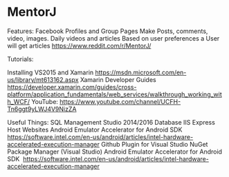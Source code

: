# MentorJ

Features:
Facebook Profiles and Group Pages
  Make Posts, comments, video, images.
Daily videos and articles
  Based on user preferences a User will get articles
https://www.reddit.com/r/MentorJ/
  
Tutorials:

Installing VS2015 and Xamarin
  https://msdn.microsoft.com/en-us/library/mt613162.aspx
Xamarin Developer Guides
  https://developer.xamarin.com/guides/cross-platform/application_fundamentals/web_services/walkthrough_working_with_WCF/
YouTube:
  https://www.youtube.com/channel/UCFH-Tn6ggt9yLWJ4V9NizZA

Useful Things:
SQL Management Studio 2014/2016
  Database
IIS Express
  Host Websites
Android Emulator Accelerator for Android SDK
  https://software.intel.com/en-us/android/articles/intel-hardware-accelerated-execution-manager
Github Plugin for Visual Studio
  NuGet Package Manager (Visual Studio)
Android Emulator Accelerator for Android SDK
  https://software.intel.com/en-us/android/articles/intel-hardware-accelerated-execution-manager

